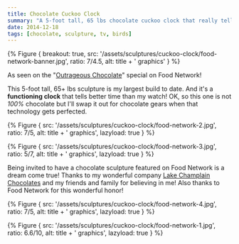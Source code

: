 ```yaml
---
title: Chocolate Cuckoo Clock
summary: "A 5-foot tall, 65 lbs chocolate cuckoo clock that really tells time! Created for the Food Network special 'Outrageous Chocolate.'"
date: 2014-12-18
tags: [chocolate, sculpture, tv, birds]
---
```


{% Figure {
    breakout: true,
    src: '/assets/sculptures/cuckoo-clock/food-network-banner.jpg',
    ratio: 7/4.5,
    alt: title + ' graphics'
} %}

As seen on the "[Outrageous Chocolate](https://www.foodnetwork.com/shows/outrageous/episodes/chocolate)" special on Food Network! 

This 5-foot tall, 65+ lbs sculpture is my largest build to date. And it's a **functioning clock** that tells better time than my watch! OK, so this one is not _100%_ chocolate but I'll swap it out for chocolate gears when that technology gets perfected.

{% Figure {
    src: '/assets/sculptures/cuckoo-clock/food-network-2.jpg',
    ratio: 7/5,
    alt: title + ' graphics',
    lazyload: true
} %}

{% Figure {
    src: '/assets/sculptures/cuckoo-clock/food-network-3.jpg',
    ratio: 5/7,
    alt: title + ' graphics',
    lazyload: true
} %}

Being invited to have a chocolate sculpture featured on Food Network is a dream come true! Thanks to my wonderful company [Lake Champlain Chocolates](http://www.lakechamplainchocolates.com/) and my friends and family for believing in me! Also thanks to Food Network for this wonderful honor!

{% Figure {
    src: '/assets/sculptures/cuckoo-clock/food-network-4.jpg',
    ratio: 7/5,
    alt: title + ' graphics',
    lazyload: true
} %}

{% Figure {
    src: '/assets/sculptures/cuckoo-clock/food-network-1.jpg',
    ratio: 6.6/10,
    alt: title + ' graphics',
    lazyload: true
} %}
